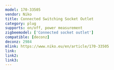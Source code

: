 ```yaml
---
model: 170-33505
vendor: Niko 
title: Connected Switching Socket Outlet
category: plug
supports: on/off, power measurement
zigbeemodel: ['Connected socket outlet']
compatible: [deconz]
deconz: 2984
mlink: https://www.niko.eu/en/article/170-33505
link: 
link2: 
link3: 
---
```

